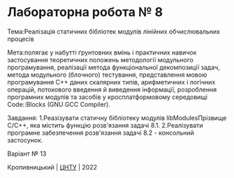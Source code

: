 ﻿# Лабораторна робота № 8

Тема:Реалізація статичних бібліотек модулів
лінійних обчислювальних процесів

Мета:полягає у набутті ґрунтовних вмінь і практичних
навичок застосування теоретичних положень методології модульного
програмування, реалізації метода функціональної декомпозиції
задач, метода модульного (блочного) тестування, представлення
мовою програмування C++ даних скалярних типів, арифметичних і
логічних операцій, потокового введення й виведення інформації,
розроблення програмних модулів та засобів у кросплатформовому
середовищі Code::Blocks (GNU GCC Compiler).

Завдання:
1.Реазізувати статичну бібліотеку модулів libModulesПрізвище
C/C++, яка містить функцію розв'язання задачі 8.1.
2.Реалізувати програмне забезпечення розв'язання задачі 8.2 -
консольний застосунок.

Варіант № 13


Кропивницький | <a href="http://www.kntu.kr.ua/">ЦНТУ</a> | 2022
